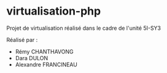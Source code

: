 # virtualisation-php

Projet de virtualisation réalisé dans le cadre de l'unité 5I-SY3

Réalisé par :

- Rémy CHANTHAVONG
- Dara DULON
- Alexandre FRANCINEAU
